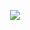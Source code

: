 <p align="center">
  <img src="https://capsule-render.vercel.app/api?type=waving&color=gradient&text=Hello there!✌&height=100&section=header"/>
</p>

